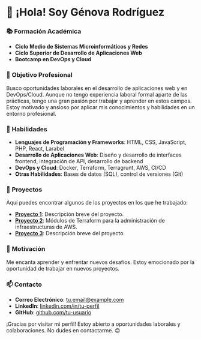 # 👋 ¡Hola! Soy Génova Rodríguez 

### 📚 **Formación Académica**
- **Ciclo Medio de Sistemas Microinformáticos y Redes**
- **Ciclo Superior de Desarrollo de Aplicaciones Web**
- **Bootcamp en DevOps y Cloud**

### 💼 **Objetivo Profesional**
Busco oportunidades laborales en el desarrollo de aplicaciones web y en DevOps/Cloud. Aunque no tengo experiencia laboral formal aparte de las prácticas, tengo una gran pasión por trabajar y aprender en estos campos. Estoy motivado y ansioso por aplicar mis conocimientos y habilidades en un entorno profesional.

### 🚀 **Habilidades**
- **Lenguajes de Programación y Frameworks**: HTML, CSS, JavaScript, PHP, React, Larabel
- **Desarrollo de Aplicaciones Web**: Diseño y desarrollo de interfaces frontend, integración de API, desarrollo de backend
- **DevOps y Cloud**: Docker, Terraform, Terragrunt, AWS, CI/CD
- **Otras Habilidades**: Bases de datos (SQL), control de versiones (Git)

### 📁 **Proyectos**
Aquí puedes encontrar algunos de los proyectos en los que he trabajado:
- [**Proyecto 1**](#): Descripción breve del proyecto.
- [**Proyecto 2**](#): Módulos de Terraform para la administración de infraestructuras de AWS.
- [**Proyecto 3**](#): Descripción breve del proyecto.

### 🌟 **Motivación**
Me encanta aprender y enfrentar nuevos desafíos. Estoy emocionado por la oportunidad de trabajar en nuevos proyectos.

### 📫 **Contacto**
- **Correo Electrónico**: [tu.email@example.com](mailto:genova.rod.vaz@gmail.com)
- **LinkedIn**: [linkedin.com/in/tu-perfil](www.linkedin.com/in/génova-rodríguez)
- **GitHub**: [github.com/tu-usuario](https://github.com/GRV-264)

¡Gracias por visitar mi perfil! Estoy abierto a oportunidades laborales y colaboraciones. No dudes en contactarme. 😊


